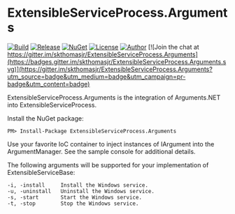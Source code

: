 # ExtensibleServiceProcess.Arguments

[![Build](https://ci.appveyor.com/api/projects/status/9tilmwq1glvuqo7e?svg=true)](https://ci.appveyor.com/project/skthomasjr/extensibleserviceprocess-arguments)
[![Release](https://img.shields.io/github/release/skthomasjr/ExtensibleServiceProcess.Arguments.svg?maxAge=2592000)](https://github.com/skthomasjr/ExtensibleServiceProcess.Arguments/releases)
[![NuGet](https://img.shields.io/nuget/v/ExtensibleServiceProcess.Arguments.svg)](https://www.nuget.org/packages/ExtensibleServiceProcess.Arguments)
[![License](https://img.shields.io/github/license/skthomasjr/ExtensibleServiceProcess.Arguments.svg?maxAge=2592000)](LICENSE.md)
[![Author](https://img.shields.io/badge/author-Scott%20K.%20Thomas%2C%20Jr.-blue.svg?maxAge=2592000)](https://www.linkedin.com/in/skthomasjr)
[![Join the chat at https://gitter.im/skthomasjr/ExtensibleServiceProcess.Arguments](https://badges.gitter.im/skthomasjr/ExtensibleServiceProcess.Arguments.svg)](https://gitter.im/skthomasjr/ExtensibleServiceProcess.Arguments?utm_source=badge&utm_medium=badge&utm_campaign=pr-badge&utm_content=badge)

ExtensibleServiceProcess.Arguments is the integration of Arguments.NET into ExtensibleServiceProcess.

Install the NuGet package:
```
PM> Install-Package ExtensibleServiceProcess.Arguments
```
Use your favorite IoC container to inject instances of IArgument into the ArgumentManager. See the sample console for additional details.

The following arguments will be supported for your implementation of ExtensibleServiceBase:
```
-i, -install     Install the Windows service.
-u, -uninstall   Uninstall the Windows service.
-s, -start       Start the Windows service.
-t, -stop        Stop the Windows service.
```
